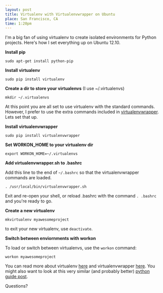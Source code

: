 ```yaml
---
layout: post
title: Virtualenv with Virtualenvwrapper on Ubuntu
place: San Francisco, CA
time: 1:20pm
---
```


I'm a big fan of using virtualenv to create isolated environments for Python projects. Here's how I set everything up on Ubuntu 12.10.

**Install pip**

	sudo apt-get install python-pip

**Install virtualenv**

	sudo pip install virtualenv

**Create a dir to store your virtualenvs** (I use ~/.virtualenvs)

	mkdir ~/.virtualenvs

At this point you are all set to use virtualenv with the standard commands. However, I prefer to use the extra commands included in [virtualenvwrapper](http://virtualenvwrapper.readthedocs.org/en/latest/). Lets set that up.

**Install virtualenvwrapper**

	sudo pip install virtualenvwrapper

**Set WORKON_HOME to your virtualenv dir**

	export WORKON_HOME=~/.virtualenvs

**Add virtualenvwrapper.sh to .bashrc**

Add this line to the end of `~/.bashrc` so that the virtualenvwrapper commands are loaded.

	. /usr/local/bin/virtualenvwrapper.sh

Exit and re-open your shell, or reload .bashrc with the command `. .bashrc` and you're ready to go.

**Create a new virtualenv**

	mkvirtualenv myawesomeproject

to exit your new virtualenv, use `deactivate`.

**Switch between enviornments with workon**

To load or switch between virtualenvs, use the `workon` command:

	workon myawesomeproject

You can read more about virtualenv  [here](http://www.virtualenv.org/en/latest/) and virtualenvwrapper [here](http://virtualenvwrapper.readthedocs.org/en/latest/). You might also want to look at this very similar (and probably better) [python guide post](https://python-guide.readthedocs.org/en/latest/dev/virtualenvs/).

Questions?